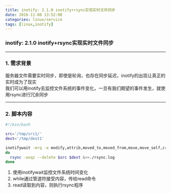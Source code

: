 ```yaml
---
title: inotify: 2.1.0 inotify+rsync实现实时文件同步
date: 2016-11-08 13:52:00
categories: linux/service
tags: [linux,inotify]
---
```

### inotify: 2.1.0 inotify+rsync实现实时文件同步

---

### 1. 需求背景
服务器文件需要实时同步，即使是轮询，也存在同步延迟，inotify的出现让真正的实时成为了现实  
我们可以用inotify去监控文件系统的事件变化，一旦有我们期望的事件发生，就使用rsync进行冗余同步

----

### 2. 脚本内容
``` bash
#!/bin/bash

src='/tmp/src1/'
dest='/tmp/dest1'

inotifywait -mrq -e modify,attrib,moved_to,moved_from,move,move_self,create,delete,delete_self --timefmt='%d/%m/%y %H:%M' --format='%T %w%f %e' $src | while read chgeFile
do
  rsync -avqz --delete $src $dest &>>./rsync.log
done
```
1. 使用inotifywait监控文件系统时间变化
2. while通过管道符接受内容，传给read命令
3. read读取到内容，则执行rsync程序
